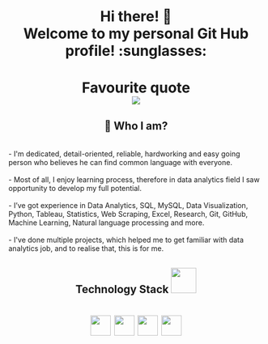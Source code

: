<h1 align="center">Hi there! 👋
<br>Welcome to my personal Git Hub profile! :sunglasses: </br></h1>

<h1 align="center">Favourite quote
<br><img src="https://i.ibb.co/XDNrzqN/done-is-better-than-perfect.png" /></br></h1>

<h2 align="center">🌱 Who I am?</h2>
<br>- I'm dedicated, detail-oriented, reliable, hardworking and easy going person who believes he can find common language with everyone.</br>
<br>- Most of all, I enjoy learning process, therefore in data analytics field I saw opportunity to develop my full potential.</br>
<br>- I&rsquo;ve got experience in Data Analytics, SQL, MySQL, Data Visualization, Python, Tableau, Statistics, Web Scraping, Excel, Research, Git, GitHub, Machine Learning, Natural language processing and more.</br>
<br>- I've done multiple projects, which helped me to get familiar with data analytics job, and to realise that, this is for me.</br>


<h2 align="center">Technology Stack <img src="https://media.giphy.com/media/iDaCeaKrHhUI1I8e2b/giphy.gif" width="50" /></h2>
<h1 align="center"><img src="https://img.shields.io/badge/-Python-3776AB?logo=python&amp;logoColor=white&amp;style=flat" height="40" /> <img src="https://img.shields.io/badge/-Jupyter-F37626?logo=jupyter&amp;logoColor=white&amp;style=flat" height="40" /> <img src="https://img.shields.io/badge/-MySQL-4479A1?logo=mysql&amp;logoColor=white&amp;style=flat" height="40" /> <img src="https://img.shields.io/badge/-Tableau-315F85?logo=tableau&amp;logoColor=white&amp;style=flat" height="40" /></h1>
